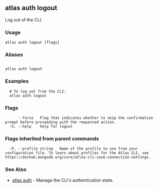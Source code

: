 ## atlas auth logout

Log out of the CLI.


### Usage
```
atlas auth logout [flags]
```

### Aliases
```

atlas auth logout
```

### Examples

```
  # To log out from the CLI:
  atlas auth logout

```


### Flags

```
      --force   Flag that indicates whether to skip the confirmation prompt before proceeding with the requested action.
  -h, --help    help for logout

```


### Flags inherited from parent commands

```
  -P, --profile string   Name of the profile to use from your configuration file. To learn about profiles for the Atlas CLI, see https://dochub.mongodb.org/core/atlas-cli-save-connection-settings.

```

### See Also


* [atlas auth](atlas_auth.md)	- Manage the CLI's authentication state.



